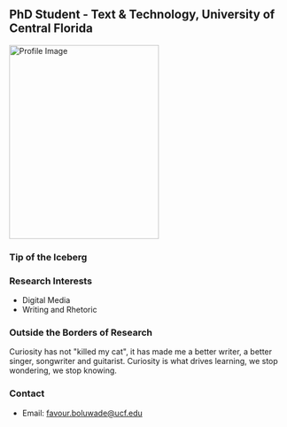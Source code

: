 ## PhD Student - Text & Technology, University of Central Florida

<img src="assets/ProfileGithub.jpg" alt="Profile Image" style="width: 270px; height: 350px;">

### Tip of the Iceberg

### Research Interests
- Digital Media
- Writing and Rhetoric

### Outside the Borders of Research
Curiosity has not "killed my cat", it has made me a better writer, a better singer, songwriter and guitarist. Curiosity is what drives learning, we stop wondering, we stop knowing.
<div class="flex-container">
</div>


### Contact
- Email: favour.boluwade@ucf.edu

